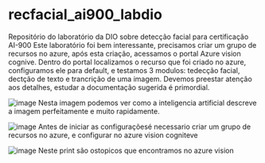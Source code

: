 # recfacial_ai900_labdio
Repositório do laboratório da DIO sobre detecção facial para certificação AI-900
Este laboratório foi bem interessante, precisamos criar um grupo de recursos no azure, após esta criação, acessamos o portal Azure vision cognive.
Dentro do portal localizamos o recurso que foi criado no azure, configuramos ele para default, e testamos 3 modulos: tedecção facial, dectção de texto e trancrição de uma imagem.
Devemos preestar atenção aos detalhes, estudar a documentação sugerida é primordial.

![image](https://github.com/FernandaPavao/recfacial_ai900_labdio/assets/111402623/7553d3d6-7289-499a-a6b4-f03dc720833e)
Nesta imagem podemos ver como a inteligencia artificial descreve a imagem perfeitamente e muito rapidamente.

![image](https://github.com/FernandaPavao/recfacial_ai900_labdio/assets/111402623/22b3257a-8287-42c3-a35a-7fd495853973)
Antes de iniciar as configuraçõesé necessario criar um grupo de recursos no azure, e configurar no azure vision cogniteve 

![image](https://github.com/FernandaPavao/recfacial_ai900_labdio/assets/111402623/916441fc-4912-4888-b7ee-1da84133b424)
Neste print são ostopicos que encontramos no azure vision

